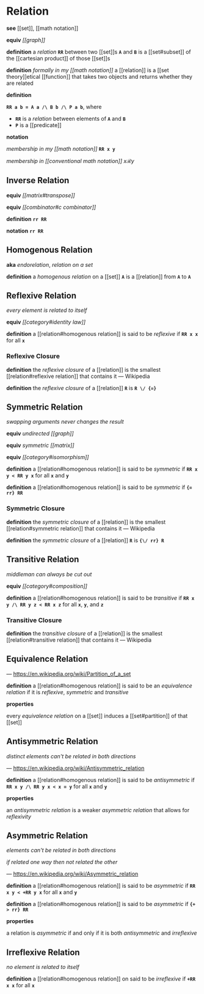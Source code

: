 # Relation

**see** [[set]], [[math notation]]

**equiv** _[[graph]]_

**definition** a _relation_ **`RR`** between two [[set]]s **`A`** and **`B`** is a [[set#subset]] of the [[cartesian product]] of those [[set]]s

**definition** _formally in my [[math notation]]_ a [[relation]] is a [[set theory]]etical [[function]] that takes two objects and returns whether they are related

**definition**

**`RR a b = A a /\ B b /\ P a b`**, where

- **`RR`** is a _relation_ between elements of **`A`** and **`B`**
- **`P`** is a [[predicate]]

**notation**

_membership in my [[math notation]]_ **`RR x y`**

_membership in [[conventional math notation]]_ $x \mathcal R y$

## Inverse Relation

**equiv** _[[matrix#transpose]]_

**equiv** _[[combinator#c combinator]]_

**definition** **`rr RR`**

**notation** **`rr RR`**

## Homogenous Relation

**aka** _endorelation_, _relation on a set_

**definition** a _homogenous relation_ on a [[set]] **`A`** is a [[relation]] from **`A`** to **`A`**

## Reflexive Relation

_every element is related to itself_

**equiv** _[[category#identity law]]_

**definition** a [[relation#homogenous relation]] is said to be _reflexive_ if **`RR x x`** for all **`x`**

### Reflexive Closure

**definition** the _reflexive closure_ of a [[relation]] is the smallest [[relation#reflexive relation]] that contains it &mdash; Wikipedia

**definition** the _reflexive closure_ of a [[relation]] **`R`** is **`R \/ {=}`**

## Symmetric Relation

_swapping arguments never changes the result_

**equiv** _undirected [[graph]]_

**equiv** _symmetric [[matrix]]_

**equiv** _[[category#isomorphism]]_

**definition** a [[relation#homogenous relation]] is said to be _symmetric_ if **`RR x y < RR y x`** for all **`x`** and **`y`**

**definition** a [[relation#homogenous relation]] is said to be _symmetric_ if **`{= rr} RR`**

### Symmetric Closure

**definition** the _symmetric closure_ of a [[relation]] is the smallest [[relation#symmetric relation]] that contains it &mdash; Wikipedia

**definition** the _symmetric closure_ of a [[relation]] **`R`** is **`{\/ rr} R`**

## Transitive Relation

_middleman can always be cut out_

**equiv** _[[category#composition]]_

**definition** a [[relation#homogenous relation]] is said to be _transitive_ if **`RR x y /\ RR y z < RR x z`** for all **`x`**, **`y`**, and **`z`**

### Transitive Closure

**definition** the _transitive closure_ of a [[relation]] is the smallest [[relation#transitive relation]] that contains it &mdash; Wikipedia

## Equivalence Relation

&mdash; <https://en.wikipedia.org/wiki/Partition_of_a_set>

**definition** a [[relation#homogenous relation]] is said to be an _equivalence relation_ if it is _reflexive_, _symmetric_ and _transitive_

**properties**

every _equivalence relation_ on a [[set]] induces a [[set#partition]] of that [[set]]

## Antisymmetric Relation

_distinct elements can't be related in both directions_

&mdash; <https://en.wikipedia.org/wiki/Antisymmetric_relation>

**definition** a [[relation#homogenous relation]] is said to be _antisymmetric_ if **`RR x y /\ RR y x < x = y`** for all **`x`** and **`y`**

**properties**

an _antisymmetric relation_ is a weaker _asymmetric relation_ that allows for _reflexivity_

## Asymmetric Relation

_elements can't be related in both directions_

_if related one way then not related the other_

&mdash; <https://en.wikipedia.org/wiki/Asymmetric_relation>

**definition** a [[relation#homogenous relation]] is said to be _asymmetric_ if **`RR x y < +RR y x`** for all **`x`** and **`y`**

**definition** a [[relation#homogenous relation]] is said to be _asymmetric_ if **`{+ > rr} RR`**

**properties**

a relation is _asymmetric_ if and only if it is both _antisymmetric_ and _irreflexive_

## Irreflexive Relation

_no element is related to itself_

**definition** a [[relation#homogenous relation]] on said to be _irreflexive_ if **`+RR x x`** for all **`x`**

